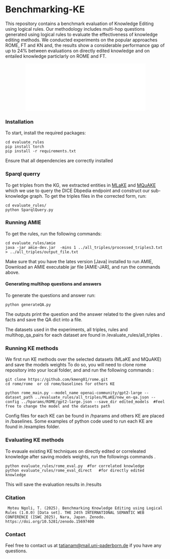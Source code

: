 # Benchmarking-KE

This repository contains a benchmark evaluation of Knowledge Editing using logical rules. Our methodology includes multi-hop questions generated using logical rules to evaluate the effectiveness of knowledge editing methods. We conducted experiments on the popular approaches ROME, FT and KN and, the results show a considerable performance gap of up to 24% between evaluations on directly edited knowledge and on entailed knowledge particlarly on ROME and FT.

<p align="center">
<embed src="images/KE-Approach.pdf" width="75%">
</p>

### Installation
To start, install the required packages:

```
cd evaluate_rules
pip install torch
pip install -r requirements.txt
```
Ensure that all dependencies are correctly installed

### Sparql querry
To get triples from the KG, we extracted entities in [MLaKE](https://github.com/Hi-archers/MLaKE/blob/main/dataset/single_hop/en_qa.json) and [MQuAKE](https://github.com/princeton-nlp/MQuAKE) which we use to query the DICE Dbpedia endpoint and construct our sub-knowledge graph. To get the triples files in the corrected form, run:
```
cd evaluate_rules/
python SparqlQuery.py
```


### Running AMIE
To get the rules, run the following commands:

```
cd evaluate_rules/amie
java -jar amie-dev.jar  -mins 1 ../all_triples/processed_triples3.txt > ../all_triples/output_file.txt
```
  
  Make sure that you have the lates version [Java] installed to run AMIE, Download an AMIE executable jar file [AMIE-JAR], and run the commands above.
  
  
  #### Generating multihop questions and answers
  To generate the questions and answer run:
  
  ```python generateQA.py```
  
 The outputs print the question and the answer related to the given rules and facts and save the QA dict into a file.
 
 The datasets used in the experiments, all triples, rules and multihop_qa_pairs for each dataset are found in /evaluate_rules/all_triples .
 
 
### Running KE methods
We first run KE methods over the selected datasets (MLaKE and MQuAKE) and save the models weights
To do so, you will need to clone rome repository into your local folder, and  and run the following commands :
```
git clone https://github.com/kmeng01/rome.git
cd rome/rome  or cd rome/baselines for others KE

python rome_main.py --model_name openai-community/gpt2-large --dataset_path ../evaluate_rules/all_triples/MLaKE/new_en-qa.json --config ../hparams/ROME/gpt2-large.json --save_dir edited_models  #Feel free to change the model and the datasets path
```

Config files for each KE can be found in /hparams and others KE are placed in /baselines. Some examples of python code used to run each KE are found in /examples folder.
 
### Evaluating KE methods

To evauale existing KE techniques on directly edited or correleated knowledge after saving models weights, run the followings commands .

```
python evaluate_rules/rome_eval.py  #for correlated knowledge 
python evaluate_rules/rome_eval_direct   #for directly edited knowledge
```
This will save the evaluation results in /results
 
 
### Citation
```
 Moteu Ngoli, T. (2025). Benchmarking Knowledge Editing using Logical Rules (1.0.0) [Data set]. THE 24th INTERNATIONAL SEMANTIC WEB CONFERENCE (ISWC 2025), Nara, Japan. Zenodo. https://doi.org/10.5281/zenodo.15697400
 ```
 
### Contact
Feel free to contact us at tatianam@mail.uni-paderborn.de if you have any questions.
